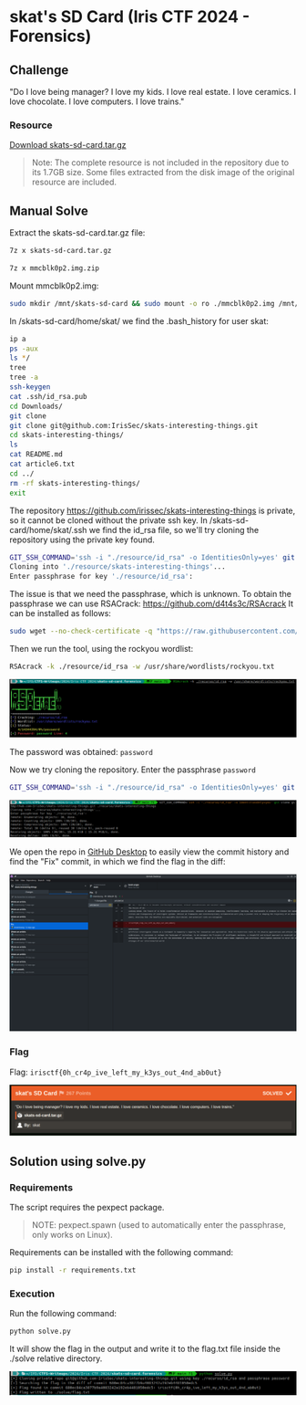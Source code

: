 # skat's SD Card (Iris CTF 2024 - Forensics)

## Challenge
"Do I love being manager? I love my kids. I love real estate. I love ceramics. I love chocolate. I love computers. I love trains."

### Resource
[Download skats-sd-card.tar.gz](https://cdn.2024.irisc.tf/skats-sd-card.tar.gz)

> Note: The complete resource is not included in the repository due to its 1.7GB size. Some files extracted from the disk image of the original resource are included.

## Manual Solve

Extract the skats-sd-card.tar.gz file:

```bash
7z x skats-sd-card.tar.gz
```

```bash
7z x mmcblk0p2.img.zip
```

Mount mmcblk0p2.img:

```bash
sudo mkdir /mnt/skats-sd-card && sudo mount -o ro ./mmcblk0p2.img /mnt/skats-sd-card
```

In /skats-sd-card/home/skat/ we find the .bash_history for user skat:

```bash
ip a
ps -aux
ls */
tree
tree -a
ssh-keygen 
cat .ssh/id_rsa.pub
cd Downloads/
git clone
git clone git@github.com:IrisSec/skats-interesting-things.git
cd skats-interesting-things/
ls
cat README.md 
cat article6.txt 
cd ../
rm -rf skats-interesting-things/
exit
```

The repository https://github.com/irissec/skats-interesting-things is private, so it cannot be cloned without the private ssh key.
In /skats-sd-card/home/skat/.ssh we find the id_rsa file, so we'll try cloning the repository using the private key found.

```bash
GIT_SSH_COMMAND='ssh -i "./resource/id_rsa" -o IdentitiesOnly=yes' git clone git@github.com:IrisSec/skats-interesting-things.git ./resource/skats-interesting-things
Cloning into './resource/skats-interesting-things'...
Enter passphrase for key './resource/id_rsa':
```

The issue is that we need the passphrase, which is unknown.
To obtain the passphrase we can use RSACrack: https://github.com/d4t4s3c/RSAcrack
It can be installed as follows:

```bash
sudo wget --no-check-certificate -q "https://raw.githubusercontent.com/d4t4s3c/RSAcrack/main/RSAcrack" -O /usr/bin/RSAcrack && sudo chmod +x /usr/bin/RSAcrack
```

Then we run the tool, using the rockyou wordlist:

```bash
RSAcrack -k ./resource/id_rsa -w /usr/share/wordlists/rockyou.txt
```

![RSA Crack](./images/skats-sd-card-rsacrack.png)

The password was obtained: `password`

Now we try cloning the repository. Enter the passphrase `password`

```bash
GIT_SSH_COMMAND='ssh -i "./resource/id_rsa" -o IdentitiesOnly=yes' git clone git@github.com:IrisSec/skats-interesting-things.git ./resource/skats-interesting-things
```

![Cloned repo](./images/skats-sd-card-cloned-repo.png)

We open the repo in [GitHub Desktop](https://desktop.github.com/) to easily view the commit history and find the "Fix" commit, in which we find the flag in the diff:

![Commit flag](./images/skats-sd-card-commit.png)

### Flag
Flag: `irisctf{0h_cr4p_ive_left_my_k3ys_out_4nd_ab0ut}`

![Solved](./images/skats-sd-card-solved.png)

## Solution using solve.py
### Requirements
The script requires the pexpect package.

> NOTE: pexpect.spawn (used to automatically enter the passphrase, only works on Linux).

Requirements can be installed with the following command:

```bash
pip install -r requirements.txt
```

### Execution
Run the following command:

```bash
python solve.py
```

It will show the flag in the output and write it to the flag.txt file inside the ./solve relative directory.

![Solved using python script](./images/skats-sd-card-python-solve.png)